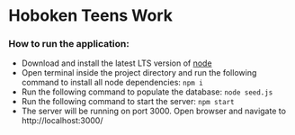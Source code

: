 # Hoboken Teens Work

### How to run the application:
* Download and install the latest LTS version of [node](https://nodejs.org/en/download/)
* Open terminal inside the project directory and run the following command to install all node dependencies:
```npm i```
* Run the following command to populate the database:
```node seed.js```
* Run the following command to start the server:
```npm start```
* The server will be running on port 3000. Open browser and navigate to http://localhost:3000/
